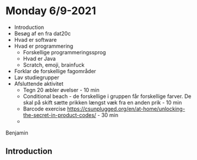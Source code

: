 # Monday 6/9-2021



- Introduction
- Besøg af en fra dat20c
- Hvad er software
- Hvad er programmering
  -  Forskellige programmeringssprog
    - Hvad er Java
    - Scratch, emoji, brainfuck
- Forklar de forskellige fagområder
- Lav studiegrupper
- Afsluttende aktivitet
  - Tegn 20 æbler øvelser - 10 min
  - Conditional beach - de forskellige i gruppen får forskellige farver. De skal på skift sætte prikken længst væk fra en anden prik - 10 min
  - Barcode exercise https://csunplugged.org/en/at-home/unlocking-the-secret-in-product-codes/ - 30 min
  - 

Benjamin



## Introduction


